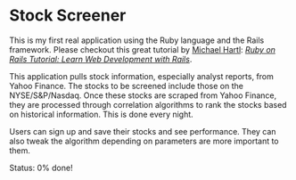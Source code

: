 # Stock Screener

This is my first real application using the Ruby language and the Rails framework.
Please checkout this great tutorial by [Michael Hartl](http://www.michaelhartl.com/): [*Ruby on Rails Tutorial: Learn Web Development with Rails*](http://www.railstutorial.org/).

This application pulls stock information, especially analyst reports, from Yahoo Finance.
The stocks to be screened include those on the NYSE/S&P/Nasdaq. Once these stocks are scraped from Yahoo Finance, they are processed through correlation algorithms to rank the stocks based on historical information. This is done every night.

Users can sign up and save their stocks and see performance. They can also tweak the algorithm depending on parameters are more important to them.

Status: 0% done!